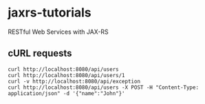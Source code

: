 jaxrs-tutorials
===============

RESTful Web Services with JAX-RS

## cURL requests

```
curl http://localhost:8080/api/users
curl http://localhost:8080/api/users/1
curl -v http://localhost:8080/api/exception
curl http://localhost:8080/api/users -X POST -H "Content-Type: application/json" -d '{"name":"John"}'
```

